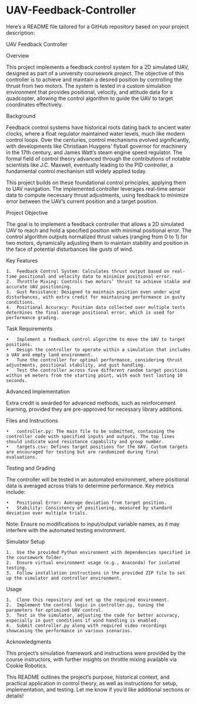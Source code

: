 # UAV-Feedback-Controller
Here’s a README file tailored for a GitHub repository based on your project description:

UAV Feedback Controller

Overview

This project implements a feedback control system for a 2D simulated UAV, designed as part of a university coursework project. The objective of this controller is to achieve and maintain a desired position by controlling the thrust from two motors. The system is tested in a custom simulation environment that provides positional, velocity, and attitude data for a quadcopter, allowing the control algorithm to guide the UAV to target coordinates effectively.

Background

Feedback control systems have historical roots dating back to ancient water clocks, where a float regulator maintained water levels, much like modern control loops. Over the centuries, control mechanisms evolved significantly, with developments like Christiaan Huygens’ flyball governor for machinery in the 17th century, and James Watt’s steam engine speed regulator. The formal field of control theory advanced through the contributions of notable scientists like J.C. Maxwell, eventually leading to the PID controller, a fundamental control mechanism still widely applied today.

This project builds on these foundational control principles, applying them to UAV navigation. The implemented controller leverages real-time sensor data to compute necessary thrust adjustments, using feedback to minimize error between the UAV’s current position and a target position.

Project Objective

The goal is to implement a feedback controller that allows a 2D simulated UAV to reach and hold a specified position with minimal positional error. The control algorithm outputs normalized thrust values (ranging from 0 to 1) for two motors, dynamically adjusting them to maintain stability and position in the face of potential disturbances like gusts of wind.

Key Features

	1.	Feedback Control System: Calculates thrust output based on real-time positional and velocity data to minimize positional error.
	2.	Throttle Mixing: Controls two motors’ thrust to achieve stable and accurate UAV positioning.
	3.	Gust Resistance: Designed to maintain position even under wind disturbances, with extra credit for maintaining performance in gusty conditions.
	4.	Positional Accuracy: Position data collected over multiple tests determines the final average positional error, which is used for performance grading.

Task Requirements

	•	Implement a feedback control algorithm to move the UAV to target positions.
	•	Design the controller to operate within a simulation that includes a UAV and empty land environment.
	•	Tune the controller for optimal performance, considering thrust adjustments, positional stability, and gust handling.
	•	Test the controller across five different random target positions within ±4 meters from the starting point, with each test lasting 10 seconds.

Advanced Implementation

Extra credit is awarded for advanced methods, such as reinforcement learning, provided they are pre-approved for necessary library additions.

Files and Instructions

	•	controller.py: The main file to be submitted, containing the controller code with specified inputs and outputs. The top lines should indicate wind resistance capability and group number.
	•	targets.csv: Defines target positions for the UAV. Custom targets are encouraged for testing but are randomized during final evaluations.

Testing and Grading

The controller will be tested in an automated environment, where positional data is averaged across trials to determine performance. Key metrics include:

	•	Positional Error: Average deviation from target position.
	•	Stability: Consistency of positioning, measured by standard deviation over multiple trials.

Note: Ensure no modifications to input/output variable names, as it may interfere with the automated testing environment.

Simulator Setup

	1.	Use the provided Python environment with dependencies specified in the coursework folder.
	2.	Ensure virtual environment usage (e.g., Anaconda) for isolated testing.
	3.	Follow installation instructions in the provided ZIP file to set up the simulator and controller environment.

Usage

	1.	Clone this repository and set up the required environment.
	2.	Implement the control logic in controller.py, tuning the parameters for optimized UAV control.
	3.	Test in the simulator, adjusting the code for better accuracy, especially in gust conditions if wind handling is enabled.
	4.	Submit controller.py along with required video recordings showcasing the performance in various scenarios.

Acknowledgments

This project’s simulation framework and instructions were provided by the course instructors, with further insights on throttle mixing available via Cookie Robotics.

This README outlines the project’s purpose, historical context, and practical application in control theory, as well as instructions for setup, implementation, and testing. Let me know if you’d like additional sections or details!
